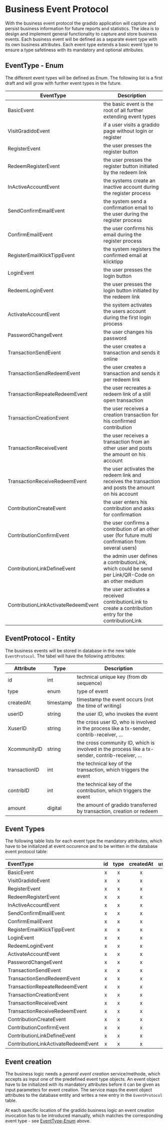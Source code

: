 # Business Event Protocol

With the business event protocol the gradido application will capture and persist business information for future reports and statistics. The idea is to design and implement general functionality to capture and store business events. Each business event will be defined as a separate event type with its own business attributes. Each event type extends a basic event type to ensure a type safetiness with its mandatory and optional attributes.

## EventType - Enum

The different event types will be defined as Enum. The following list is a first draft and will grow with further event types in the future.

| EventType                           | Description                                                                                            |
| ----------------------------------- | ------------------------------------------------------------------------------------------------------ |
| BasicEvent                          | the basic event is the root of all further extending event types                                       |
| VisitGradidoEvent                   | if a user visits a gradido page without login or register                                              |
| RegisterEvent                       | the user presses the register button                                                                   |
| RedeemRegisterEvent                 | the user presses the register button initiated by the redeem link                                      |
| InActiveAccountEvent                | the systems create an inactive account during the register process                                     |
| SendConfirmEmailEvent               | the system send a confirmation email to the user during the register process                           |
| ConfirmEmailEvent                   | the user confirms his email during the register process                                                |
| RegisterEmailKlickTippEvent         | the system registers the confirmed email at klicktipp                                                  |
| LoginEvent                          | the user presses the login button                                                                      |
| RedeemLoginEvent                    | the user presses the login button initiated by the redeem link                                         |
| ActivateAccountEvent                | the system activates the users account during the first login process                                  |
| PasswordChangeEvent                 | the user changes his password                                                                          |
| TransactionSendEvent                | the user creates a transaction and sends it online                                                     |
| TransactionSendRedeemEvent          | the user creates a transaction and sends it per redeem link                                            |
| TransactionRepeateRedeemEvent       | the user recreates a redeem link of a still open transaction                                           |
| TransactionCreationEvent            | the user receives a creation transaction for his confirmed contribution                                |
| TransactionReceiveEvent             | the user receives a transaction from an other user and posts the amount on his account                 |
| TransactionReceiveRedeemEvent       | the user activates the redeem link and receives the transaction and posts the amount on his account    |
| ContributionCreateEvent             | the user enters his contribution and asks for confirmation                                             |
| ContributionConfirmEvent            | the user confirms a contribution of an other user (for future multi confirmation from several users)   |
| ContributionLinkDefineEvent         | the admin user defines a contributionLink, which could be send per Link/QR-Code on an other medium     |
| ContributionLinkActivateRedeemEvent | the user activates a received contributionLink to create a contribution entry for the contributionLink |

## EventProtocol - Entity

The business events will be stored in database in the new table `EventProtocol`. The tabel will have the following attributes:

| Attribute     | Type      | Description                                                                                      |
| ------------- | --------- | ------------------------------------------------------------------------------------------------ |
| id            | int       | technical unique key (from db sequence)                                                          |
| type          | enum      | type of event                                                                                    |
| createdAt     | timestamp | timestamp the event occurs (not the time of writing)                                             |
| userID        | string    | the user ID, who invokes the event                                                               |
| XuserID       | string    | the cross user ID, who is involved in the process like a tx-sender, contrib-receiver, ...        |
| XcommunityID  | string    | the cross community ID, which is involved in the process like a tx-sender, contrib-receiver, ... |
| transactionID | int       | the technical key of the transaction, which triggers the event                                   |
| contribID     | int       | the technical key of the contribution, which triggers the event                                  |
| amount        | digital   | the amount of gradido transferred by transaction, creation or redeem                             |

## Event Types

The following table lists for each event type the mandatory attributes, which have to be initialized at event occurence and to be written in the database event protocol table:

| EventType                           | id | type | createdAt | userID | XuserID | XCommunityID | transactionID | contribID | amount |
| :---------------------------------- | :-: | :--: | :-------: | :----: | :-----: | :----------: | :-----------: | :-------: | :----: |
| BasicEvent                          | x |  x  |     x     |        |        |              |              |          |        |
| VisitGradidoEvent                   | x |  x  |     x     |        |        |              |              |          |        |
| RegisterEvent                       | x |  x  |     x     |   x   |        |              |              |          |        |
| RedeemRegisterEvent                 | x |  x  |     x     |   x   |        |              |      (x)      |    (x)    |        |
| InActiveAccountEvent                | x |  x  |     x     |   x   |        |              |              |          |        |
| SendConfirmEmailEvent               | x |  x  |     x     |   x   |        |              |              |          |        |
| ConfirmEmailEvent                   | x |  x  |     x     |   x   |        |              |              |          |        |
| RegisterEmailKlickTippEvent         | x |  x  |     x     |   x   |        |              |              |          |        |
| LoginEvent                          | x |  x  |     x     |   x   |        |              |              |          |        |
| RedeemLoginEvent                    | x |  x  |     x     |   x   |        |              |      (x)      |    (x)    |        |
| ActivateAccountEvent                | x |  x  |     x     |   x   |        |              |              |          |        |
| PasswordChangeEvent                 | x |  x  |     x     |   x   |        |              |              |          |        |
| TransactionSendEvent                | x |  x  |     x     |   x   |    x    |      x      |       x       |          |   x   |
| TransactionSendRedeemEvent          | x |  x  |     x     |   x   |    x    |      x      |       x       |          |   x   |
| TransactionRepeateRedeemEvent       | x |  x  |     x     |   x   |    x    |      x      |       x       |          |   x   |
| TransactionCreationEvent            | x |  x  |     x     |   x   |        |              |       x       |          |   x   |
| TransactionReceiveEvent             | x |  x  |     x     |   x   |    x    |      x      |       x       |          |   x   |
| TransactionReceiveRedeemEvent       | x |  x  |     x     |   x   |    x    |      x      |       x       |          |   x   |
| ContributionCreateEvent             | x |  x  |     x     |   x   |        |              |              |     x     |   x   |
| ContributionConfirmEvent            | x |  x  |     x     |   x   |    x    |      x      |              |     x     |   x   |
| ContributionLinkDefineEvent         | x |  x  |     x     |   x   |        |              |              |          |   x   |
| ContributionLinkActivateRedeemEvent | x |  x  |     x     |   x   |        |              |              |     x     |   x   |

## Event creation

The business logic needs a *general event creation* service/methode, which accepts as input one of the predefined event type objects. An event object have to be initialized with its mandatory attributes before it can be given as input parameters for event creation. The service maps the event object attributes to the database entity and writes a new entry in the `EventProtocol `table.

At each specific location of the gradido business logic an event creation invocation has to be introduced manually, which matches the corresponding event type - see [EventType-Enum](#EventType-Enum) above.
